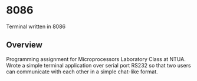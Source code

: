# 8086
Terminal written in 8086

## Overview
Programming assignment for Microprocessors Laboratory Class at NTUA. Wrote a simple terminal application over serial port RS232 so that two users can communicate with each other in a simple chat-like format.
